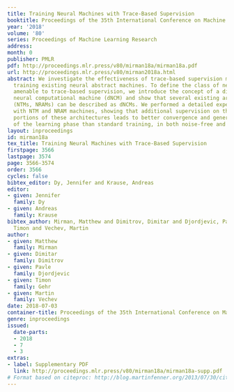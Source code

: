 ```yaml
---
title: Training Neural Machines with Trace-Based Supervision
booktitle: Proceedings of the 35th International Conference on Machine Learning
year: '2018'
volume: '80'
series: Proceedings of Machine Learning Research
address: 
month: 0
publisher: PMLR
pdf: http://proceedings.mlr.press/v80/mirman18a/mirman18a.pdf
url: http://proceedings.mlr.press/v80/mirman2018a.html
abstract: We investigate the effectiveness of trace-based supervision methods for
  training existing neural abstract machines. To define the class of neural machines
  amenable to trace-based supervision, we introduce the concept of a differential
  neural computational machine (dNCM) and show that several existing architectures
  (NTMs, NRAMs) can be described as dNCMs. We performed a detailed experimental evaluation
  with NTM and NRAM machines, showing that additional supervision on the interpretable
  portions of these architectures leads to better convergence and generalization capabilities
  of the learning phase than standard training, in both noise-free and noisy scenarios.
layout: inproceedings
id: mirman18a
tex_title: Training Neural Machines with Trace-Based Supervision
firstpage: 3566
lastpage: 3574
page: 3566-3574
order: 3566
cycles: false
bibtex_editor: Dy, Jennifer and Krause, Andreas
editor:
- given: Jennifer
  family: Dy
- given: Andreas
  family: Krause
bibtex_author: Mirman, Matthew and Dimitrov, Dimitar and Djordjevic, Pavle and Gehr,
  Timon and Vechev, Martin
author:
- given: Matthew
  family: Mirman
- given: Dimitar
  family: Dimitrov
- given: Pavle
  family: Djordjevic
- given: Timon
  family: Gehr
- given: Martin
  family: Vechev
date: 2018-07-03
container-title: Proceedings of the 35th International Conference on Machine Learning
genre: inproceedings
issued:
  date-parts:
  - 2018
  - 7
  - 3
extras:
- label: Supplementary PDF
  link: http://proceedings.mlr.press/v80/mirman18a/mirman18a-supp.pdf
# Format based on citeproc: http://blog.martinfenner.org/2013/07/30/citeproc-yaml-for-bibliographies/
---
```

